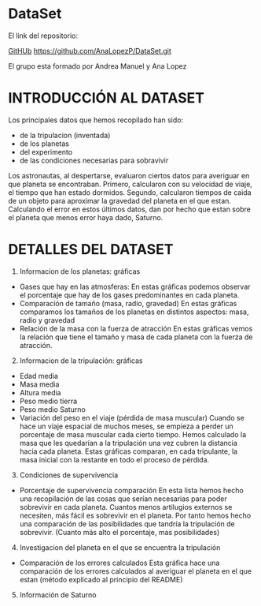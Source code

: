 # DataSet

El link del repositorio:

[GitHUb](https://github.com/AnaLopezP/DataSet.git)
https://github.com/AnaLopezP/DataSet.git

El grupo esta formado por Andrea Manuel y Ana Lopez

# INTRODUCCIÓN AL DATASET

Los principales datos que hemos recopilado han sido:
- de la tripulacion (inventada)
- de los planetas
- del experimento
- de las condiciones necesarias para sobravivir

Los astronautas, al despertarse, evaluaron ciertos datos para averiguar en que planeta se encontraban. Primero, calcularon con su velocidad de viaje, el tiempo que han estado dormidos. Segundo, calcularon tiempos de caida de un objeto para aproximar la gravedad del planeta en el que estan. Calculando el error en estos últimos datos, dan por hecho que estan sobre el planeta que menos error haya dado, Saturno.

# DETALLES DEL DATASET

1) Informacion de los planetas: gráficas
  - Gases que hay en las atmosferas: 
        En estas gráficas podemos observar el porcentaje que hay de los gases predominantes en cada planeta.
  - Comparación de tamaño (masa, radio, gravedad)
        En estas gráficas comparamos los tamaños de los planetas en distintos aspectos: masa, radio y gravedad
  - Relación de la masa con la fuerza de atracción
        En estas gráficas vemos la relación que tiene el tamaño y masa de cada planeta con la fuerza de atracción.

2) Informacion de la tripulación: gráficas
  - Edad media
  - Masa media
  - Altura media
  - Peso medio tierra
  - Peso medio Saturno
  - Variación del peso en el viaje (pérdida de masa muscular)
      Cuando se hace un viaje espacial de muchos meses, se empieza a perder un porcentaje de masa muscular cada cierto tiempo. Hemos calculado la masa que les quedarían a la tripulación una vez cubren la distancia hacia cada planeta. Estas gráficas comparan, en cada tripulante, la masa inicial con la restante en todo el proceso de pérdida.
  
3) Condiciones de supervivencia
  - Porcentaje de supervivencia comparación
      En esta lista hemos hecho una recopilación de las cosas que serían necesarias para poder sobrevivir en cada planeta. Cuantos menos artilugios externos se necesiten, más fácil es sobrevivir en el planeta. Por tanto hemos hecho una comparación de las posibilidades que tandría la tripulación de sobrevivir. (Cuanto más alto el porcentaje, mas posibilidades)
      

4) Investigacion del planeta en el que se encuentra la tripulación
  - Comparación de los errores calculados
    Esta gráfica hace una comparación de los errores calculados al averiguar el planeta en el que estan (método explicado al principio del README)
   
5) Información de Saturno
  
